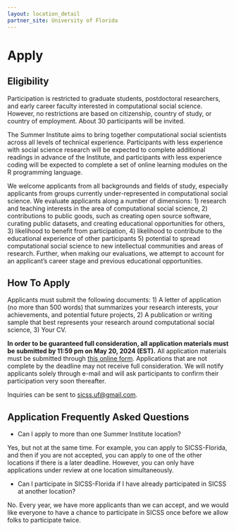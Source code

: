 ```yaml
---
layout: location_detail
partner_site: University of Florida
---
```


# Apply   

## Eligibility

Participation is restricted to graduate students, postdoctoral researchers, and early career faculty interested in computational social science. However, no restrictions are based on citizenship, country of study, or country of employment. About 30 participants will be invited.

The Summer Institute aims to bring together computational social scientists across all levels of technical experience. Participants with less experience with social science research will be expected to complete additional readings in advance of the Institute, and participants with less experience coding will be expected to complete a set of online learning modules on the R programming language. 

We welcome applicants from all backgrounds and fields of study, especially applicants from groups currently under-represented in computational social science. We evaluate applicants along a number of dimensions: 1) research and teaching interests in the area of computational social science, 2) contributions to public goods, such as creating open source software, curating public datasets, and creating educational opportunities for others, 3) likelihood to benefit from participation, 4) likelihood to contribute to the educational experience of other participants 5) potential to spread computational social science to new intellectual communities and areas of research. Further, when making our evaluations, we attempt to account for an applicant’s career stage and previous educational opportunities.    

## How To Apply

Applicants must submit the following documents: 1) A letter of application (no more than 500 words) that summarizes your research interests, your achievements, and potential future projects, 2) A publication or writing sample that best represents your research around computational social science, 3) Your CV.

**In order to be guaranteed full consideration, all application materials must be submitted by 11:59 pm on May 20, 2024 (EST).** All application materials must be submitted through [this online form](https://docs.google.com/forms/d/e/1FAIpQLSdWFJ-u5Gn7j2UwDE2BPtOqivVXEUfbjAmeU4Sny2KWix2Pyw/viewform?usp=sf_link). Applications that are not complete by the deadline may not receive full consideration. We will notify applicants solely through e-mail and will ask participants to confirm their participation very soon thereafter.

Inquiries can be sent to sicss.uf@gmail.com.    

## Application Frequently Asked Questions

- Can I apply to more than one Summer Institute location?

Yes, but not at the same time. For example, you can apply to SICSS-Florida, and then if you are not accepted, you can apply to one of the other locations if there is a later deadline. However, you can only have applications under review at one location simultaneously.

- Can I participate in SICSS-Florida if I have already participated in SICSS at another location?

No. Every year, we have more applicants than we can accept, and we would like everyone to have a chance to participate in SICSS once before we allow folks to participate twice.
